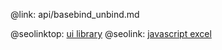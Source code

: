 @link: api/basebind_unbind.md

@seolinktop: [ui library](https://webix.com)
@seolink: [javascript excel](https://webix.com/widget/excel_viewer/)